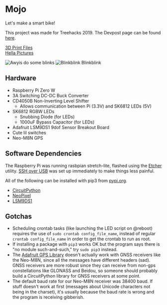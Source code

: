 # Mojo

Let's make a smart bike!

This project was made for Treehacks 2019.  The Devpost page can be found [here](https://devpost.com/software/mojo-9ctvuj).

[3D Print Files](https://www.thingiverse.com/thing:3437919)  
[Hella Pictures](https://imgur.com/a/ZvvHxzc)

![Awyis do some blinks](https://i.imgur.com/vv0p3B7.gif)
![Blinkblink Blinkblink](https://i.imgur.com/2aZiz6A.gif)

## Hardware
* Raspberry Pi Zero W
* 3A Switching DC-DC Buck Converter
* CD4050B Non-Inverting Level Shifter
  * Allows communication between Pi (3.3V) and SK6812 LEDs (5V)
* SK6812 RGBW LEDs
  * Snubbing Diode (for LEDs)
  * 1000uF Bypass Capacitor (for LEDs)
* Adafruit LSM9DS1 9dof Sensor Breakout Board
* Cute lil switches
* Neo-M8N GPS

## Software Dependencies
The Raspberry Pi was running rasbpian stretch-lite, flashed using the [Etcher](https://www.balena.io/etcher/) utility. [SSH over USB](https://stevegrunwell.com/blog/raspberry-pi-zero-share-internet/) was set up immediately to make things less painful.

All of the following can be installed with pip3 from [pypi.org](https://pypi.org).
* [CircuitPython](https://learn.adafruit.com/circuitpython-on-raspberrypi-linux)
* [NeoPixel](https://learn.adafruit.com/neopixels-on-raspberry-pi/raspberry-pi-wiring)
* [LSM9DS1](https://learn.adafruit.com/adafruit-lsm9ds1-accelerometer-plus-gyro-plus-magnetometer-9-dof-breakout/python-circuitpython)

## Gotchas
* Scheduling crontab tasks (like launching the LED script on @reboot) requires the use of `sudo crontab config_file_name`, instead of regular `crontab config_file_name` in order to get the crontab to run as root.
* If installing a package with `pip3` works OK but the program says there is "no module such-and-such," try `sudo pip3` instead.
* The [Adafruit GPS Library](https://learn.adafruit.com/adafruit-ultimate-gps/circuitpython-parsing) doesn't actually work with GNSS receivers like the Neo-M8N, since all the messages have different headers (sad).  GNSS receivers are more robust since they can receive from non-gps constellations like GLONASS and Beidou, so someone should probably build a CircuitPython library for GNSS receivers at some point.
* The default baud rate for our Neo-M8N receiver was 38400 baud.  If stuff doesn't work at first (messages about Unicode characters not being in the charset), it's usually because the baud rate is wrong and the program is receiving gibberish.
